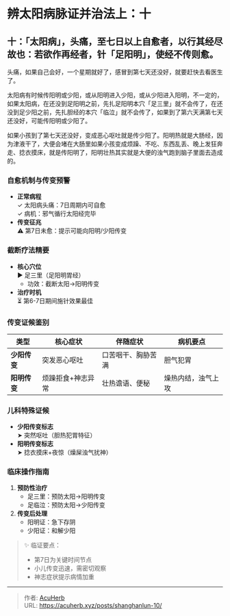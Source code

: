 # 辨太阳病脉证并治法上：十


## 十：「太阳病」，头痛，至七日以上自愈者，以行其经尽故也：若欲作再经者，针「足阳明」，使经不传则愈。

<!--more-->

头痛，如果自己会好，一个星期就好了，感冒到第七天还没好，就要赶快去看医生了。

太阳病有时候传阳明或少阳，或从阳明进入少阳，或从少阳进入阳明，不一定的，如果太阳病，在还没到足阳明之前，先扎足阳明本穴「足三里」就不会传了，在还没到足少阳之前，先扎胆经的本穴「临泣」就不会传了，如果到了第六天满第七天还没好，可能传阳明或少阳了。

如果小孩到了第七天还没好，变成恶心呕吐就是传少阳了。阳明热就是大肠经，因为津液干了，大便会堵在大肠里如果小孩变成烦躁、不吃、东西乱丢、晚上发狂奔走、捻衣摸床，就是传阳明了，阳明壮热其实就是大便的浊气跑到脑子里面去造成的。

### 自愈机制与传变预警
- **正常病程**  
  ✓ 太阳病头痛：7日周期内可自愈  
  ✓ 病机：邪气循行太阳经完毕
- **传变征兆**  
  ⚠️ 第7日未愈：提示可能向阳明/少阳传变

### 截断疗法精要
- **核心穴位**  
  ▶ 足三里（足阳明胃经）  
  - 功效：截断太阳→阳明传变
- **治疗时机**  
  ⏳ 第6-7日期间施针效果最佳

### 传变证候鉴别
| 类型   | 核心症状               | 伴随症状           | 病机要点               |
|--------|------------------------|--------------------|------------------------|
| **少阳传变** | 突发恶心呕吐          | 口苦咽干、胸胁苦满 | 胆气犯胃               |
| **阳明传变** | 烦躁拒食+神志异常     | 壮热谵语、便秘     | 燥热内结，浊气上攻     |

### 儿科特殊证候
- **少阳传变标志**  
  ➤ 突然呕吐（胆热犯胃特征）
- **阳明传变标志**  
  ➤ 捻衣摸床+夜惊（燥屎浊气扰神）

### 临床操作指南
1. **预防性治疗**  
   - 足三里：预防太阳→阳明传变  
   - 足临泣：预防太阳→少阳传变  
2. **传变后处理**  
   - 阳明证：急下存阴  
   - 少阳证：和解少阳  

> ✨ 临证要点：  
> - 第7日为关键时间节点  
> - 小儿传变迅速，需密切观察  
> - 神志症状提示病情加重

---

> 作者: [AcuHerb](https://acuherb.xyz)  
> URL: https://acuherb.xyz/posts/shanghanlun-10/  

